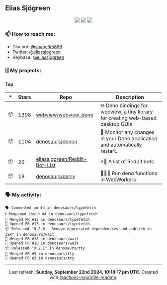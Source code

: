 ## Elias Sjögreen

<p align="center">
  <img src="https://img.shields.io/badge/🎂-dec. 2003-success" />
  <img src="https://img.shields.io/badge/🌎-Stockholm-informational" />
  <img src="https://img.shields.io/badge/👦-He/Him-informational" />
</p>

### 📫 How to reach me:

- Discord: [@snabel#5886](https://discord.com/users/267978757799673866)
- Twitter: [@eliassjogreen](https://twitter.com/eliassjogreen)
- Keybase: [@eliassjogreen](https://keybase.io/eliassjogreen)

### 🗄 My projects:

#### Top
|*|Stars|Repo|Description|
|---|---|---|---|
| 📦 | 1398 | [webview/webview_deno](https://github.com/webview/webview_deno) | 🌐 Deno bindings for webview, a tiny library for creating web-based desktop GUIs |
| 📦 | 1104 | [denosaurs/denon](https://github.com/denosaurs/denon) | 👀 Monitor any changes in your Deno application and automatically restart. |
| 📦 | 26 | [eliassjogreen/Reddit-Bot-List](https://github.com/eliassjogreen/Reddit-Bot-List) | ⚡️🤖 A list of Reddit bots |
| 📦 | 18 | [denosaurs/parry](https://github.com/denosaurs/parry) | 👷🏽‍♂️ Run deno functions in WebWorkers |

### 🗣 My activity:

```
🗣 Commented on #4 in denosaurs/typefetch
❗️ Reopened issue #4 in denosaurs/typefetch
🎉 Merged PR #13 in denosaurs/typefetch
💪 Opened PR #13 in denosaurs/typefetch
📦 Released "0.2.0 - Remove deprecated dependencies and publish to JSR" in denosaurs/wait
🎉 Merged PR #18 in denosaurs/wait
💪 Opened PR #18 in denosaurs/wait
📦 Released "0.2.1" in denosaurs/tty
🎉 Merged PR #3 in denosaurs/tty
💪 Opened PR #3 in denosaurs/tty
```

------------
<p align="center">Last refresh: <b>Sunday, September 22nd 2024, 10:18:17 pm UTC</b>. Created with <a href=https://github.com/marketplace/actions/profile-readme>@actions-js/profile-readme</a>.</p>
